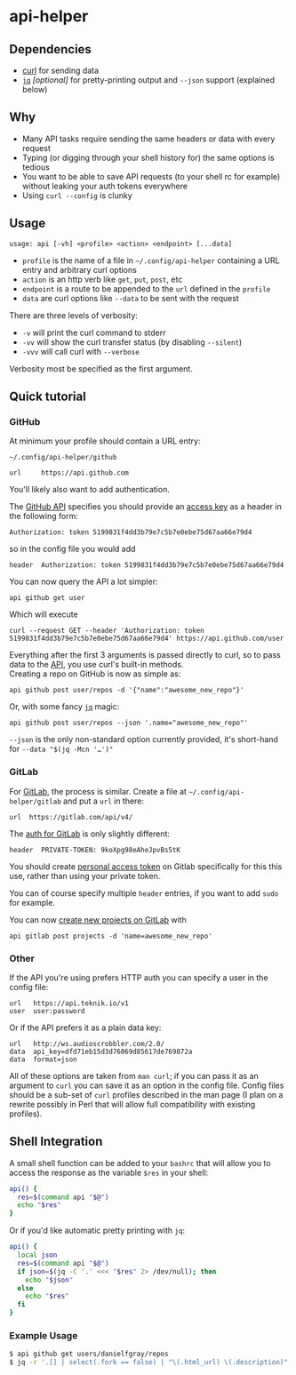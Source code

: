 # api-helper

## Dependencies

* [curl](https://curl.haxx.se) for sending data
* [`jq`](https://stedolan.github.io/jq/) *[optional]* for pretty-printing output and `--json` support (explained below)

## Why

* Many API tasks require sending the same headers or data with every request
* Typing (or digging through your shell history for) the same options is tedious
* You want to be able to save API requests (to your shell rc for example) without leaking your auth tokens everywhere
* Using `curl --config` is clunky

## Usage

```
usage: api [-vh] <profile> <action> <endpoint> [...data]
```

* `profile` is the name of a file in `~/.config/api-helper` containing a URL entry and arbitrary curl options
* `action` is an http verb like `get`, `put`, `post`, etc
* `endpoint` is a route to be appended to the `url` defined in the `profile`
* `data` are curl options like `--data`  to be sent with the request

There are three levels of verbosity:
* `-v` will print the curl command to stderr
* `-vv` will show the curl transfer status (by disabling `--silent`)
* `-vvv` will call curl with `--verbose`

Verbosity most be specified as the first argument.

## Quick tutorial

### GitHub

At minimum your profile should contain a URL entry:

```
~/.config/api-helper/github

url		https://api.github.com
```

You'll likely also want to add authentication.

The [GitHub API](https://developer.github.com/guides/getting-started/) specifies you should provide an [access key](https://github.com/settings/tokens) as a header in the following form:

```
Authorization: token 5199831f4dd3b79e7c5b7e0ebe75d67aa66e79d4
```

so in the config file you would add

```
header  Authorization: token 5199831f4dd3b79e7c5b7e0ebe75d67aa66e79d4
```

You can now query the API a lot simpler:

```
api github get user
```

Which will execute

````
curl --request GET --header 'Authorization: token 5199831f4dd3b79e7c5b7e0ebe75d67aa66e79d4' https://api.github.com/user
````

Everything after the first 3 arguments is passed directly to curl, so to pass data to the [API](https://developer.github.com/api/), you use curl's built-in methods.  
Creating a repo on GitHub is now as simple as:

```
api github post user/repos -d '{"name":"awesome_new_repo"}'
```

Or, with some fancy [`jq`](https://stedolan.github.io/jq/) magic:

```
api github post user/repos --json '.name="awesome_new_repo"'
```

`--json` is the only non-standard option currently provided, it's short-hand for `--data "$(jq -Mcn '…')"`

### GitLab

For [GitLab](https://docs.gitlab.com/ce/api/README.html), the process is similar. Create a file at `~/.config/api-helper/gitlab` and put a `url` in there:

```
url  https://gitlab.com/api/v4/
```

The [auth for GitLab](https://docs.gitlab.com/ce/api/README.html#authentication) is only slightly different:

```
header  PRIVATE-TOKEN: 9koXpg98eAheJpvBs5tK
```

You should create [personal access token](https://gitlab.com/profile/personal_access_tokens) on Gitlab specifically for this this use, rather than using your private token.

You can of course specify multiple `header` entries, if you want to add `sudo` for example.

You can now [create new projects on GitLab](https://docs.gitlab.com/ce/api/projects.html#create-project) with

```
api gitlab post projects -d 'name=awesome_new_repo'
```

### Other

If the API you're using prefers HTTP auth you can specify a user in the config file: 

```
url   https://api.teknik.io/v1
user  user:password
```

Or if the API prefers it as a plain data key:

```
url   http://ws.audioscrobbler.com/2.0/
data  api_key=dfd71eb15d3d76069d85617de769872a
data  format=json
```

All of these options are taken from `man curl`; if you can pass it as an argument to `curl` you can save it as an option in the config file. Config files should be a sub-set of `curl` profiles described in the man page (I plan on a rewrite possibly in Perl that will allow full compatibility with existing profiles).

## Shell Integration

A small shell function can be added to your `bashrc` that will allow you to access the response as the variable `$res` in your shell:

``` bash
api() {
  res=$(command api "$@")
  echo "$res"
}
```

Or if you'd like automatic pretty printing with `jq`:

``` bash
api() {
  local json
  res=$(command api "$@")
  if json=$(jq -C '.' <<< "$res" 2> /dev/null); then
    echo "$json"
  else
    echo "$res"
  fi
}
```

### Example Usage

``` bash
$ api github get users/danielfgray/repos
$ jq -r '.[] | select(.fork == false) | "\(.html_url) \(.description)"' <<< "$res"
```
